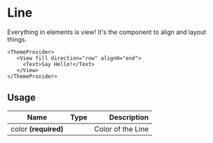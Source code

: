 <!-- 
This is an auto-generated markdown. 
You can change it in "src/atoms/Line.tsx" and run build:docs to update this file.
-->
# Line
Everything in elements is view! It's the component to align and layout things.

```example
<ThemeProvider>
   <View fill direction="row" alignH="end">
     <Text>Say Hello!</Text>
   </View>
</ThemeProvider>
```
## Usage
| Name        | Type           | Description  |
| ----------- |:--------------:| ------------:|
|color **(required)**||Color of the Line
